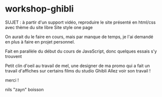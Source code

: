 # workshop-ghibli

SUJET : à partir d'un support vidéo, reproduire le site présenté en html/css
avec thème du site libre
Site style one page

On aurait du le faire en cours, mais par manque de temps, je l'ai demandé
en plus à faire en projet personnel.

Fait en parallèle du début du cours de JavaScript, donc quelques essais
s'y trouvent

Petit clin d'oeil au travail de mel, une designer de ma promo qui a fait 
un travail d'affiches sur certains films du studio Ghibli
Allez voir son travail ! 

merci !

nils "zayn" boisson

